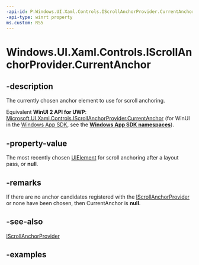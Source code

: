 ```yaml
---
-api-id: P:Windows.UI.Xaml.Controls.IScrollAnchorProvider.CurrentAnchor
-api-type: winrt property
ms.custom: RS5
---
```


<!-- Property syntax.
public UIElement CurrentAnchor { get; }
-->

# Windows.UI.Xaml.Controls.IScrollAnchorProvider.CurrentAnchor

## -description

The currently chosen anchor element to use for scroll anchoring.

Equivalent **WinUI 2 API for UWP**: [Microsoft.UI.Xaml.Controls.IScrollAnchorProvider.CurrentAnchor](/windows/winui/api/microsoft.ui.xaml.controls.iscrollanchorprovider.currentanchor) (for WinUI in the [Windows App SDK](/windows/apps/windows-app-sdk/), see the **[Windows App SDK namespaces](/windows/windows-app-sdk/api/winrt/)**).

## -property-value

The most recently chosen [UIElement](../windows.ui.xaml/uielement.md) for scroll anchoring after a layout pass, or **null**.

## -remarks

If there are no anchor candidates registered with the [IScrollAnchorProvider](iscrollanchorprovider.md) or none have been chosen, then CurrentAnchor is **null**.

## -see-also

[IScrollAnchorProvider](iscrollanchorprovider.md)

## -examples

